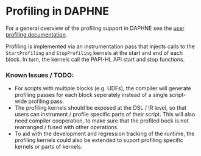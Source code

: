 <!--
Copyright 2023 The DAPHNE Consortium

Licensed under the Apache License, Version 2.0 (the "License");
you may not use this file except in compliance with the License.
You may obtain a copy of the License at

    http://www.apache.org/licenses/LICENSE-2.0

Unless required by applicable law or agreed to in writing, software
distributed under the License is distributed on an "AS IS" BASIS,
WITHOUT WARRANTIES OR CONDITIONS OF ANY KIND, either express or implied.
See the License for the specific language governing permissions and
limitations under the License.
-->

# Profiling in DAPHNE
For a general overview of the profiling support in DAPHNE see the [user
profiling documentation](../Profiling.md).

Profiling is implemented via an instrumentation pass that injects calls to the
```StartProfiling``` and ```StopProfiling``` kernels at the start and end of
each block. In turn, the kernels call the PAPI-HL API start and stop functions.

### Known Issues / TODO:
* For scripts with multiple blocks (e.g. UDFs), the compiler will generate
  profiling passes for each block seperately instead of a single script-wide
  profiling pass.
* The profiling kernels should be exposed at the DSL / IR level, so that users
  can instrument / profile specific parts of their script. This will also need
  compiler cooperation, to make sure that the profiled bock is not rearranged /
  fused with other operations.
* To aid with the development and regression tracking of the runtime, the
  profiling kernels could also be extended to suport profiling specific
  kernels or parts of kernels.
